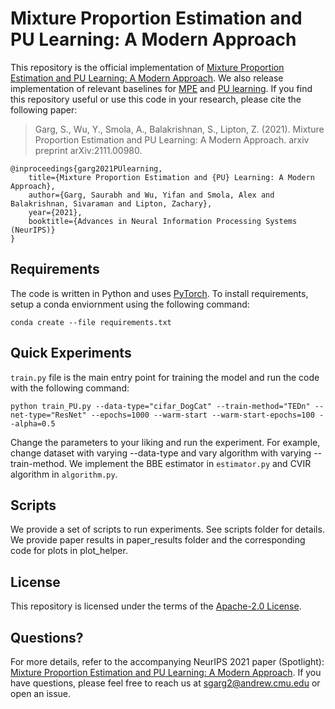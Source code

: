 
# Mixture Proportion Estimation and PU Learning: A Modern Approach

This repository is the official implementation of [Mixture Proportion Estimation and PU Learning: A Modern Approach](https://arxiv.org/abs/2111.00980). We also release implementation of relevant baselines for [MPE](https://raw.githubusercontent.com/acmi-lab/PU_learning/main/files/MPE.txt) and [PU learning](https://raw.githubusercontent.com/acmi-lab/PU_learning/main/files/PU_classification.txt). 
If you find this repository useful or use this code in your research, please cite the following paper: 

> Garg, S., Wu, Y., Smola, A., Balakrishnan, S., Lipton, Z. (2021). Mixture Proportion Estimation and PU Learning: A Modern Approach. arxiv preprint  arXiv:2111.00980. 
```
@inproceedings{garg2021PUlearning,
    title={Mixture Proportion Estimation and {PU} Learning: A Modern Approach},
    author={Garg, Saurabh and Wu, Yifan and Smola, Alex and Balakrishnan, Sivaraman and Lipton, Zachary},
    year={2021},
    booktitle={Advances in Neural Information Processing Systems (NeurIPS)} 
}
```

## Requirements

The code is written in Python and uses [PyTorch](https://pytorch.org/). To install requirements, setup a conda enviornment using the following command:

```setup
conda create --file requirements.txt
```

## Quick Experiments 

`train.py` file is the main entry point for training the model and run the code with the following command:

```setup
python train_PU.py --data-type="cifar_DogCat" --train-method="TEDn" --net-type="ResNet" --epochs=1000 --warm-start --warm-start-epochs=100 --alpha=0.5
```

Change the parameters to your liking and run the experiment. For example, change dataset with varying --data-type and vary algorithm with varying --train-method. We implement the BBE estimator in `estimator.py` and CVIR algorithm in `algorithm.py`.

## Scripts 
We provide a set of scripts to run experiments. See scripts folder for details. We provide paper results in paper_results folder and the corresponding code for plots in plot_helper. 

## License
This repository is licensed under the terms of the [Apache-2.0 License](LICENSE).

## Questions?

For more details, refer to the accompanying NeurIPS 2021 paper (Spotlight): [Mixture Proportion Estimation and PU Learning: A Modern Approach](https://arxiv.org/abs/2111.00980). If you have questions, please feel free to reach us at sgarg2@andrew.cmu.edu or open an issue.  
